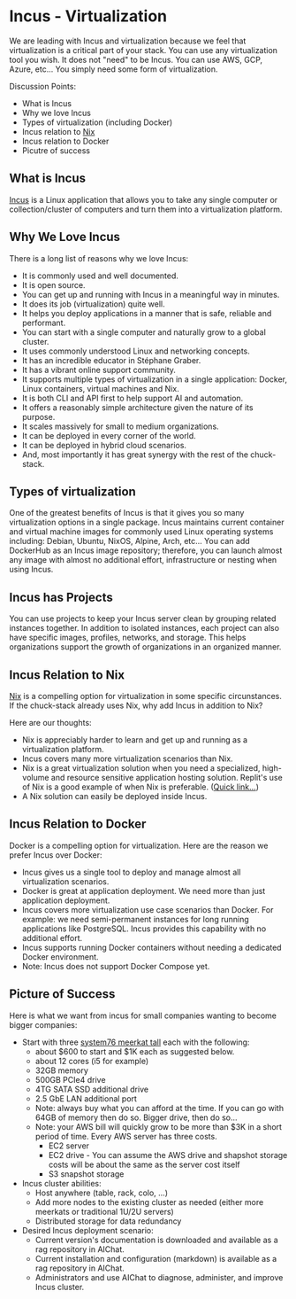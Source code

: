 # Incus - Virtualization

We are leading with Incus and virtualization because we feel that virtualization is a critical part of your stack. You can use any virtualization tool you wish. It does not "need" to be Incus. You can use AWS, GCP, Azure, etc... You simply need some form of virtualization.

Discussion Points:
- What is Incus
- Why we love Incus
- Types of virtualization (including Docker)
- Incus relation to [Nix](./tool-linux.md#nix)
- Incus relation to Docker
- Picutre of success

## What is Incus

[Incus](https://linuxcontainers.org/incus/docs/main/) is a Linux application that allows you to take any single computer or collection/cluster of computers and turn them into a virtualization platform.

## Why We Love Incus

There is a long list of reasons why we love Incus:

- It is commonly used and well documented.
- It is open source.
- You can get up and running with Incus in a meaningful way in minutes.
- It does its job (virtualization) quite well.
- It helps you deploy applications in a manner that is safe, reliable and performant.
- You can start with a single computer and naturally grow to a global cluster.
- It uses commonly understood Linux and networking concepts.
- It has an incredible educator in Stéphane Graber.
- It has a vibrant online support community.
- It supports multiple types of virtualization in a single application: Docker, Linux containers, virtual machines and Nix.
- It is both CLI and API first to help support AI and automation.
- It offers a reasonably simple architecture given the nature of its purpose.
- It scales massively for small to medium organizations.
- It can be deployed in every corner of the world.
- It can be deployed in hybrid cloud scenarios.
- And, most importantly it has great synergy with the rest of the chuck-stack.

## Types of virtualization

One of the greatest benefits of Incus is that it gives you so many virtualization options in a single package. Incus maintains current container and virtual machine images for commonly used Linux operating systems including: Debian, Ubuntu, NixOS, Alpine, Arch, etc... You can add DockerHub as an Incus image repository; therefore, you can launch almost any image with almost no additional effort, infrastructure or nesting when using Incus.

## Incus has Projects

You can use projects to keep your Incus server clean by grouping related instances together. In addition to isolated instances, each project can also have specific images, profiles, networks, and storage. This helps organizations support the growth of organizations in an organized manner.

## Incus Relation to Nix

[Nix](./tool-linux.md#nix) is a compelling option for virtualization in some specific circunstances. If the chuck-stack already uses Nix, why add Incus in addition to Nix? 

Here are our thoughts:

- Nix is appreciably harder to learn and get up and running as a virtualization platform.
- Incus covers many more virtualization scenarios than Nix.
- Nix is a great virtualization solution when you need a specialized, high-volume and resource sensitive application hosting solution. Replit's use of Nix is a good example of when Nix is preferable. ([Quick link...](https://blog.replit.com/nix_web_app))
- A Nix solution can easily be deployed inside Incus.

## Incus Relation to Docker

Docker is a compelling option for virtualization. Here are the reason we prefer Incus over Docker:

- Incus gives us a single tool to deploy and manage almost all virtualization scenarios.
- Docker is great at application deployment. We need more than just application deployment.
- Incus covers more virtualization use case scenarios than Docker. For example: we need semi-permanent instances for long running applications like PostgreSQL. Incus provides this capability with no additional effort.
- Incus supports running Docker containers without needing a dedicated Docker environment.
- Note: Incus does not support Docker Compose yet.

## Picture of Success

Here is what we want from incus for small companies wanting to become bigger companies:

- Start with three [system76 meerkat tall](https://system76.com/desktops/meerkat) each with the following:
  - about $600 to start and $1K each as suggested below.
  - about 12 cores (i5 for example)
  - 32GB memory
  - 500GB PCIe4 drive
  - 4TG SATA SSD additional drive
  - 2.5 GbE LAN additional port
  - Note: always buy what you can afford at the time. If you can go with 64GB of memory then do so. Bigger drive, then do so...
  - Note: your AWS bill will quickly grow to be more than $3K in a short period of time. Every AWS server has three costs. 
    - EC2 server
    - EC2 drive - You can assume the AWS drive and shapshot storage costs will be about the same as the server cost itself
    - S3 snapshot storage
- Incus cluster abilities:
  - Host anywhere (table, rack, colo, ...)
  - Add more nodes to the existing cluster as needed (either more meerkats or traditional 1U/2U servers)
  - Distributed storage for data redundancy
- Desired Incus deployment scenario:
  - Current version's documentation is downloaded and available as a rag repository in AIChat.
  - Current installation and configuration (markdown) is available as a rag repository in AIChat.
  - Administrators and use AIChat to diagnose, administer, and improve Incus cluster.

